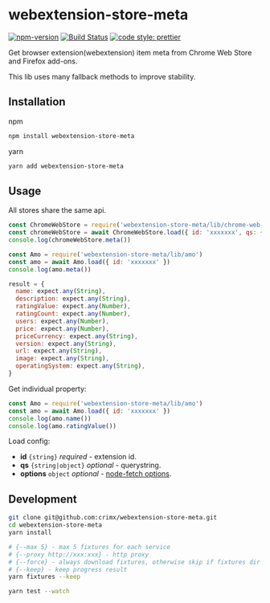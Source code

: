 # webextension-store-meta

[![npm-version](https://img.shields.io/npm/v/webextension-store-meta.svg)](https://www.npmjs.com/package/webextension-store-meta)
[![Build Status](https://img.shields.io/travis/com/crimx/webextension-store-meta/master)](https://travis-ci.com/crimx/webextension-store-meta)
[![code style: prettier](https://img.shields.io/badge/code_style-prettier-ff69b4.svg?style=flat-square)](https://github.com/prettier/prettier)

Get browser extension(webextension) item meta from Chrome Web Store and Firefox add-ons.

This lib uses many fallback methods to improve stability.

## Installation

npm

```bash
npm install webextension-store-meta
```

yarn

```bash
yarn add webextension-store-meta
```

## Usage

All stores share the same api.

```js
const ChromeWebStore = require('webextension-store-meta/lib/chrome-web-store')
const chromeWebStore = await ChromeWebStore.load({ id: 'xxxxxxx', qs: { hl: 'en' } })
console.log(chromeWebStore.meta())

const Amo = require('webextension-store-meta/lib/amo')
const amo = await Amo.load({ id: 'xxxxxxx' })
console.log(amo.meta())

result = {
  name: expect.any(String),
  description: expect.any(String),
  ratingValue: expect.any(Number),
  ratingCount: expect.any(Number),
  users: expect.any(Number),
  price: expect.any(Number),
  priceCurrency: expect.any(String),
  version: expect.any(String),
  url: expect.any(String),
  image: expect.any(String),
  operatingSystem: expect.any(String),
}
```

Get individual property:

```js
const Amo = require('webextension-store-meta/lib/amo')
const amo = await Amo.load({ id: 'xxxxxxx' })
console.log(amo.name())
console.log(amo.ratingValue())
```

Load config:

- **id** `{string}` *required* - extension id.
- **qs** `{string|object}` *optional* - querystring.
- **options** `object` *optional* - [node-fetch options](https://www.npmjs.com/package/node-fetch#options).

## Development

```bash
git clone git@github.com:crimx/webextension-store-meta.git
cd webextension-store-meta
yarn install

# {--max 5} - max 5 fixtures for each service
# {--proxy http://xxx:xxx} - http proxy
# {--force} - always download fixtures, otherwise skip if fixtures dir not empty
# {--keep} - keep progress result
yarn fixtures --keep

yarn test --watch
```
